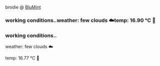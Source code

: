 brodie @ [BluMint](https://www.linkedin.com/company/blumint-io/)

<!--weather_start-->
### working conditions..weather: few clouds ☁️temp: 16.90 °C 👕<!--weather_end-->

<!---
brodie-m/brodie-m is a ✨ special ✨ repository because its `README.md` (this file) appears on your GitHub profile.
You can click the Preview link to take a look at your changes.
--->
<!--weather_start-->
### working conditions..

weather: few clouds ☁️

temp: 16.77 °C 👕
<!--weather_end-->
